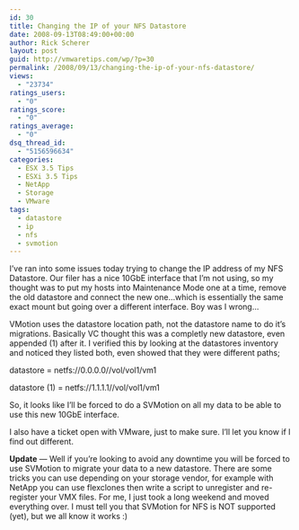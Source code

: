 ```yaml
---
id: 30
title: Changing the IP of your NFS Datastore
date: 2008-09-13T08:49:00+00:00
author: Rick Scherer
layout: post
guid: http://vmwaretips.com/wp/?p=30
permalink: /2008/09/13/changing-the-ip-of-your-nfs-datastore/
views:
  - "23734"
ratings_users:
  - "0"
ratings_score:
  - "0"
ratings_average:
  - "0"
dsq_thread_id:
  - "5156596634"
categories:
  - ESX 3.5 Tips
  - ESXi 3.5 Tips
  - NetApp
  - Storage
  - VMware
tags:
  - datastore
  - ip
  - nfs
  - svmotion
---
```

I&#8217;ve ran into some issues today trying to change the IP address of my NFS Datastore. Our filer has a nice 10GbE interface that I&#8217;m not using, so my thought was to put my hosts into Maintenance Mode one at a time, remove the old datastore and connect the new one&#8230;which is essentially the same exact mount but going over a different interface. Boy was I wrong&#8230;

<!--more-->

VMotion uses the datastore location path, not the datastore name to do it&#8217;s migrations. Basically VC thought this was a completly new datastore, even appended (1) after it. I verified this by looking at the datastores inventory and noticed they listed both, even showed that they were different paths;

datastore = netfs://0.0.0.0//vol/vol1/vm1
  
datastore (1) = netfs://1.1.1.1//vol/vol1/vm1

So, it looks like I&#8217;ll be forced to do a SVMotion on all my data to be able to use this new 10GbE interface.

I also have a ticket open with VMware, just to make sure. I&#8217;ll let you know if I find out different.

**Update** &#8212; Well if you&#8217;re looking to avoid any downtime you will be forced to use SVMotion to migrate your data to a new datastore. There are some tricks you can use depending on your storage vendor, for example with NetApp you can use flexclones then write a script to unregister and re-register your VMX files. For me, I just took a long weekend and moved everything over. I must tell you that SVMotion for NFS is NOT supported (yet), but we all know it works :)